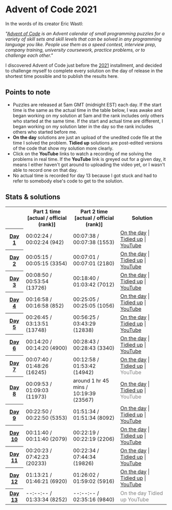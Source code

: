 # Advent of Code 2021

In the words of its creator Eric Wastl:

*"<a href="https://adventofcode.com/">Advent of Code</a> is an Advent calendar of small programming puzzles for a variety of skill sets and skill levels that can be solved in any programming language you like. People use them as a speed contest, interview prep, company training, university coursework, practice problems, or to challenge each other."*

I discovered Advent of Code just before the <a href="https://adventofcode.com/2021">2021</a> installment, and decided to challenge myself to complete every solution on the day of release in the shortest time possible and to publish the results here.

## Points to note

- Puzzles are released at 5am GMT (midnight EST) each day. If the start time is the same as the actual time in the table below, I was awake and began working on my solution at 5am and the rank includes only others who started at the same time. If the start and actual time are different, I began working on my solution later in the day so the rank includes others who started before me.
- **On the day** solutions are just an upload of the unedited code file at the time I solved the problem. **Tidied up** solutions are post-edited versions of the code that show my solution more clearly.
- Click on the **YouTube** links to watch a recording of me solving the problems in real time. If the **YouTube** link is greyed out for a given day, it means I either haven't got around to uploading the video yet, or I wasn't able to record one on that day.
- No actual time is recorded for day 13 because I got stuck and had to refer to somebody else's code to get to the solution.

## Stats & solutions

<table style="margin-left:auto; margin-right:auto">
  <tr>
    <td></td>
    <th style="text-align:center">Part 1 time<br>[actual / official (rank)]</th>
    <th style="text-align:center">Part 2 time<br>[actual / official (rank)]</th>
    <th style="text-align:center">Solution</th>
  </tr>
  <tr>
    <th scope="row"><a href="https://adventofcode.com/2021/day/1">Day 1</a></th>
    <td>00:02:24 / 00:02:24 (942)</td>
    <td>00:07:38 / 00:07:38 (1553)</td>
    <td>
      <a href="/day1/solution-on-the-day.py">On the day</a> |
       <a href="/day1/solution-tidied.py">Tidied up</a> | 
        <a href="https://youtu.be/IhhJfaYf4XU">YouTube</a>
    </td>
  </tr>
  <tr>
    <th scope="row"><a href="https://adventofcode.com/2021/day/2">Day 2</a></th>
    <td>00:05:15 / 00:05:15 (3354)</td>
    <td>00:07:01 / 00:07:01 (2180)</td>
    <td>
      <a href="/day2/solution-on-the-day.py">On the day</a> |
       <a href="/day2/solution-tidied.py">Tidied up</a> | 
        <a href="https://youtu.be/dEV3Fc6kaWI">YouTube</a>
    </td>
  </tr>
  <tr>
    <th scope="row"><a href="https://adventofcode.com/2021/day/3">Day 3</a></th>
    <td>00:08:50 / 00:53:54 (13726)</td>
    <td>00:18:40 / 01:03:42 (7012)</td>
    <td>
      <a href="/day3/solution-on-the-day.py">On the day</a> |
       <a href="/day3/solution-tidied.py">Tidied up</a> | 
        <a href="https://youtu.be/kSXb7XOJI60">YouTube</a>
    </td>
  </tr>
  <tr>
    <th scope="row"><a href="https://adventofcode.com/2021/day/4">Day 4</a></th>
    <td>00:16:58 / 00:16:58 (852)</td>
    <td>00:25:05 / 00:25:05 (1056)</td>
    <td>
      <a href="/day4/solution-on-the-day.py">On the day</a> |
       <a href="/day4/solution-tidied.py">Tidied up</a> | 
        <a href="https://youtu.be/_JL9Ln4jI7g">YouTube</a>
    </td>
  </tr>
  <tr>
    <th scope="row"><a href="https://adventofcode.com/2021/day/5">Day 5</a></th>
    <td>00:26:45 / 03:13:51 (13748)</td>
    <td>00:56:25 / 03:43:29 (12838)</td>
    <td>
      <a href="/day5/solution-on-the-day.py">On the day</a> |
       <a href="/day5/solution-tidied.py">Tidied up</a> | 
        <a href="https://youtu.be/q2DF3OP60Qc">YouTube</a>
    </td>
  </tr>
  <tr>
    <th scope="row"><a href="https://adventofcode.com/2021/day/6">Day 6</a></th>
    <td>00:14:20 / 00:14:20 (4900)</td>
    <td>00:28:43 / 00:28:43 (3340)</td>
    <td>
      <a href="/day6/solution-on-the-day.py">On the day</a> |
       <a href="/day6/solution-tidied.py">Tidied up</a> | 
        <a href="https://youtu.be/ziyHy1rkix4">YouTube</a>
    </td>
  </tr>
  <tr>
    <th scope="row"><a href="https://adventofcode.com/2021/day/7">Day 7</a></th>
    <td>00:07:40 / 01:48:26 (16245)</td>
    <td>00:12:58 / 01:53:42 (14942)</td>
    <td>
      <a href="/day7/solution-on-the-day.py">On the day</a> |
       <a href="/day7/solution-tidied.py">Tidied up</a> | 
        <span style="color:gray">YouTube</span>
    </td>
  </tr>
  <tr>
    <th scope="row"><a href="https://adventofcode.com/2021/day/8">Day 8</a></th>
    <td>00:09:53 / 01:09:03 (11973)</td>
    <td>around 1 hr 45 mins /<br>10:19:39 (23567)</td>
    <td>
      <a href="/day8/solution-on-the-day.py">On the day</a> |
       <a href="/day8/solution-tidied.py">Tidied up</a> |
        <span style="color:gray">YouTube</span>
    </td>
  </tr>
  <tr>
    <th scope="row"><a href="https://adventofcode.com/2021/day/9">Day 9</a></th>
    <td>00:22:50 / 00:22:50 (5353)</td>
    <td>01:51:34 / 01:51:34 (8092)</td>
    <td>
      <a href="/day9/solution-on-the-day.py">On the day</a> |
       <a href="/day9/solution-tidied.py">Tidied up</a> |
        <a href="https://youtu.be/eCbsqR0yHXU">YouTube</a>
    </td>
  </tr>
  <tr>
    <th scope="row"><a href="https://adventofcode.com/2021/day/10">Day 10</a></th>
    <td>00:11:40 / 00:11:40 (2079)</td>
    <td>00:22:19 / 00:22:19 (2206)</td>
    <td>
      <a href="/day10/solution-on-the-day.py">On the day</a> |
       <a href="/day10/solution-tidied.py">Tidied up</a> |
        <a href="https://youtu.be/npywfJiO64s">YouTube</a>
    </td>
  </tr>
  <tr>
    <th scope="row"><a href="https://adventofcode.com/2021/day/11">Day 11</a></th>
    <td>00:20:23 / 07:42:23 (20233)</td>
    <td>00:22:34 / 07:44:34 (19826)</td>
    <td>
      <a href="/day11/solution-on-the-day.py">On the day</a> |
       <a href="/day11/solution-tidied.py">Tidied up</a> |
        <a href="https://youtu.be/ppveSC9ncWU">YouTube</a>
    </td>
  </tr>
  <tr>
    <th scope="row"><a href="https://adventofcode.com/2021/day/12">Day 12</a></th>
    <td>01:13:21 / 01:46:21 (6920)</td>
    <td>01:26:02 / 01:59:02 (5916)</td>
    <td>
      <a href="/day12/solution-on-the-day.py">On the day</a> |
       <a href="/day12/solution-tidied.py">Tidied up</a> |
        <a href="https://youtu.be/f6PTgei19UA">YouTube</a>
    </td>
  </tr>
    <tr>
    <th scope="row"><a href="https://adventofcode.com/2021/day/13">Day 13</a></th>
    <td>--:--:-- / 01:33:34 (8252)</td>
    <td>--:--:-- / 02:35:16 (9840)</td>
    <td>
      <span style="color:gray">On the day</span>
       <span style="color:gray">Tidied up</span>
        <span style="color:gray">YouTube</span>
    </td>
  </tr>
</table>
